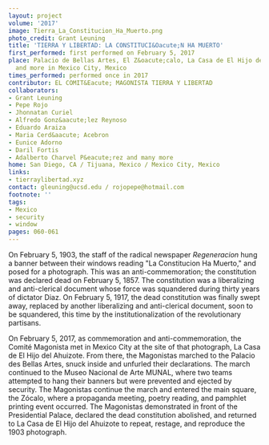 ```yaml
---
layout: project
volume: '2017'
image: Tierra_La_Constitucion_Ha_Muerto.png
photo_credit: Grant Leuning
title: 'TIERRA Y LIBERTAD: LA CONSTITUCI&Oacute;N HA MUERTO'
first_performed: first performed on February 5, 2017
place: Palacio de Bellas Artes, El Z&oacute;calo, La Casa de El Hijo del Ahuizote
  and more in Mexico City, Mexico
times_performed: performed once in 2017
contributor: EL COMIT&Eacute; MAGONISTA TIERRA Y LIBERTAD
collaborators:
- Grant Leuning
- Pepe Rojo
- Jhonnatan Curiel
- Alfredo Gonz&aacute;lez Reynoso
- Eduardo Araiza
- Maria Cerd&aacute; Acebron
- Eunice Adorno
- Daril Fortis
- Adalberto Charvel P&eacute;rez and many more
home: San Diego, CA / Tijuana, Mexico / Mexico City, Mexico
links:
- tierraylibertad.xyz
contact: gleuning@ucsd.edu / rojopepe@hotmail.com
footnote: ''
tags:
- Mexico
- security
- window
pages: 060-061
---
```


On February 5, 1903, the staff of the radical newspaper _Regeneracion_ hung a banner between their windows reading "La Constitucion Ha Muerto," and posed for a photograph. This was an anti-commemoration; the constitution was declared dead on February 5, 1857. The constitution was a liberalizing and anti-clerical document whose force was squandered during thirty years of dictator Diaz. On February 5, 1917, the dead constitution was finally swept away, replaced by another liberalizing and anti-clerical document, soon to be squandered, this time by the institutionalization of the revolutionary partisans.

On February 5, 2017, as commemoration and anti-commemoration, the Comit&eacute; Magonista met in Mexico City at the site of that photograph, La Casa de El Hijo del Ahuizote. From there, the Magonistas marched to the Palacio des Bellas Artes, snuck inside and unfurled their declarations. The march continued to the Museo Nacional de Arte MUNAL, where two teams attempted to hang their banners but were prevented and ejected by security. The Magonistas continue the march and entered the main square, the Z&oacute;calo, where a propaganda meeting, poetry reading, and pamphlet printing event occurred. The Magonistas demonstrated in front of the Presidential Palace, declared the dead constitution abolished, and returned to La Casa de El Hijo del Ahuizote to repeat, restage, and reproduce the 1903 photograph.
